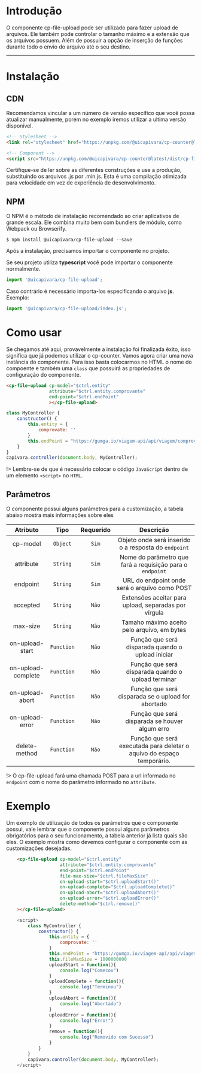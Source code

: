 # Introdução

O componente cp-file-upload pode ser utilizado para fazer upload de arquivos. Ele também pode controlar o tamanho máximo e a extensão que os arquivos possuem. Além de possuir a opção de inserção de funções durante todo o envio do arquivo até o seu destino.

------
# Instalação

## CDN
Recomendamos vincular a um número de versão específico que você possa atualizar manualmente, porém no exemplo iremos utilizar a ultima versão disponível.
```html
<!-- Stylesheet -->
<link rel="stylesheet" href="https://unpkg.com/@uicapivara/cp-counter@latest/dist/cp-file-upload.min.css">

<!-- Component -->
<script src="https://unpkg.com/@uicapivara/cp-counter@latest/dist/cp-file-upload.min.js"></script>
```
Certifique-se de ler sobre as diferentes construções e use a produção, substituindo os arquivos .js por .min.js. Esta é uma compilação otimizada para velocidade em vez de experiência de desenvolvimento.

## NPM
O NPM é o método de instalação recomendado ao criar aplicativos de grande escala. Ele combina muito bem com bundlers de módulo, como Webpack ou Browserify.

```shell
$ npm install @uicapivara/cp-file-upload --save
```
Após a instalação, precisamos importar o componente no projeto.

Se seu projeto utiliza **typescript** você pode importar o componente normalmente.
```javascript
import '@uicapivara/cp-file-upload';
```
Caso contrário é necessário importa-los especificando o arquivo **js**. Exemplo:
```javascript
import '@uicapivara/cp-file-upload/index.js';
```

# Como usar

Se chegamos até aqui, provavelmente a instalação foi finalizada êxito, isso significa que já podemos utilizar o cp-counter.
Vamos agora criar uma nova instância do componente. Para isso basta colocarmos no HTML o nome do compoente e também uma `class` que possuirá as propriedades de configuração do componente.

```html
<cp-file-upload cp-model="$ctrl.entity"
                attribute="$ctrl.entity.comprovante"
                end-point="$ctrl.endPoint"
                ></cp-file-upload>
```

```javascript
class MyController {
    constructor() {
        this.entity = {
            comprovate: ''
        }
        this.endPoint = "https://gumga.io/viagem-api/api/viagem/comprovantes"
    }
}
capivara.controller(document.body, MyController);
```
<!-- 
Disponibilizamos alguns exemplos utilizando o componente juntamente com outros frameworks.

*   CapivaraJS - [JSFiddle]()
*   Angular.js - [JSFiddle]()
*   Angular - [JSFiddle]()
*   Vue.js - [JSFiddle]()
*   React.js - [JSFiddle]() -->

!> Lembre-se de que é necessário colocar o código `JavaScript` dentro de um elemento `<script>` no `HTML`.


## Parâmetros

O componente possui alguns parâmetros para a customização, a tabela abaixo mostra mais informações sobre eles

| Atributo           | Tipo       | Requerido | Descrição |
| :-----------------:| :--------: | :-------: | :--------------------------: |
| cp-model           | `Object`   |   `Sim`   | Objeto onde será inserido o a resposta do `endpoint` |
| attribute          | `String`   |   `Sim`   | Nome do parâmetro que fará a requisição para o `endpoint` |
| endpoint           | `String`   |   `Sim`   | URL do endpoint onde será o arquivo como POST |
| accepted           | `String`   |   `Não`   | Extensões aceitar para upload, separadas por vírgula |
| max-size           | `String`   |   `Não`   | Tamaho máximo aceito pelo arquivo, em bytes |
| on-upload-start    | `Function` |   `Não`   | Função que será disparada quando o upload iniciar |
| on-upload-complete | `Function` |   `Não`   | Função que será disparada quando o upload terminar |
| on-upload-abort    | `Function` |   `Não`   | Função que será disparada se o upload for abortado |
| on-upload-error    | `Function` |   `Não`   | Função que será disparada se houver algum erro |
| delete-method      | `Function` |   `Não`   | Função que será executada para deletar o aquivo do espaço temporário.|

!> O cp-file-upload fará uma chamada POST para a url informada no `endpoint` com o nome do parâmetro informado no `attribute`.

# Exemplo

Um exemplo de utilização de todos os parâmetros que o componente possui, vale lembrar que o componente possui alguns parâmetros obrigatórios para o seu funcionamento, a tabela anterior já lista quais são eles. O exemplo mostra como devemos configurar o componente com as customizações desejadas.

```html
    <cp-file-upload cp-model="$ctrl.entity"
                    attribute="$ctrl.entity.comprovante"
                    end-point="$ctrl.endPoint"
                    file-max-size="$ctrl.fileMaxSize"
                    on-upload-start="$ctrl.uploadStart()"
                    on-upload-complete="$ctrl.uploadComplete()"
                    on-upload-abort="$ctrl.uploadAbort()"
                    on-upload-error="$ctrl.uploadError()"
                    delete-method="$ctrl.remove()"
    ></cp-file-upload>
```

```js
    <script>
        class MyController {
            constructor() {
                this.entity = {
                    comprovate: ''
                }
                this.endPoint = "https://gumga.io/viagem-api/api/viagem/comprovantes"
                this.fileMaxSize = 1000000000
                uploadStart = function(){
                    console.log("Comecou")
                }
                uploadComplete = function(){
                    console.log("Terminou")
                }
                uploadAbort = function(){
                    console.log("Abortado")
                }
                uploadError = function(){
                    console.log("Erro!")
                }
                remove = function(){
                    console.log("Removido com Sucesso")
                }
            }
        }
        capivara.controller(document.body, MyController);
    </script>
```
